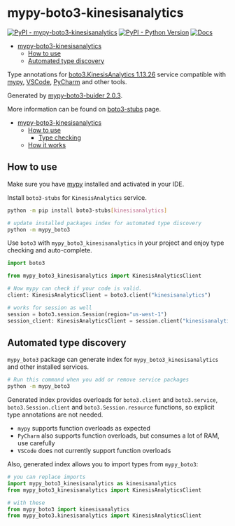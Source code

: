 # mypy-boto3-kinesisanalytics

[![PyPI - mypy-boto3-kinesisanalytics](https://img.shields.io/pypi/v/mypy-boto3-kinesisanalytics.svg?color=blue)](https://pypi.org/project/mypy-boto3-kinesisanalytics)
[![PyPI - Python Version](https://img.shields.io/pypi/pyversions/mypy-boto3-kinesisanalytics.svg?color=blue)](https://pypi.org/project/mypy-boto3-kinesisanalytics)
[![Docs](https://img.shields.io/readthedocs/mypy-boto3-builder.svg?color=blue)](https://mypy-boto3-builder.readthedocs.io/)

- [mypy-boto3-kinesisanalytics](#mypy-boto3-kinesisanalytics)
  - [How to use](#how-to-use)
  - [Automated type discovery](#automated-type-discovery)


Type annotations for
[boto3.KinesisAnalytics 1.13.26](https://boto3.amazonaws.com/v1/documentation/api/1.13.26/reference/services/kinesisanalytics.html#KinesisAnalytics) service
compatible with [mypy](https://github.com/python/mypy), [VSCode](https://code.visualstudio.com/),
[PyCharm](https://www.jetbrains.com/pycharm/) and other tools.

Generated by [mypy-boto3-buider 2.0.3](https://github.com/vemel/mypy_boto3_builder).

More information can be found on [boto3-stubs](https://pypi.org/project/boto3-stubs/) page.

- [mypy-boto3-kinesisanalytics](#mypy-boto3-kinesisanalytics)
  - [How to use](#how-to-use)
    - [Type checking](#type-checking)
  - [How it works](#how-it-works)

## How to use

Make sure you have [mypy](https://github.com/python/mypy) installed and activated in your IDE.

Install `boto3-stubs` for `KinesisAnalytics` service.

```bash
python -m pip install boto3-stubs[kinesisanalytics]

# update installed packages index for automated type discovery
python -m mypy_boto3
```

Use `boto3` with `mypy_boto3_kinesisanalytics` in your project and enjoy type checking and auto-complete.

```python
import boto3

from mypy_boto3_kinesisanalytics import KinesisAnalyticsClient

# Now mypy can check if your code is valid.
client: KinesisAnalyticsClient = boto3.client("kinesisanalytics")

# works for session as well
session = boto3.session.Session(region="us-west-1")
session_client: KinesisAnalyticsClient = session.client("kinesisanalytics")

```

## Automated type discovery

`mypy_boto3` package can generate index for `mypy_boto3_kinesisanalytics` and other installed services.

```bash
# Run this command when you add or remove service packages
python -m mypy_boto3
```

Generated index provides overloads for `boto3.client` and `boto3.service`,
`boto3.Session.client` and `boto3.Session.resource` functions,
so explicit type annotations are not needed.

- `mypy` supports function overloads as expected
- `PyCharm` also supports function overloads, but consumes a lot of RAM, use carefully
- `VSCode` does not currently support function overloads

Also, generated index allows you to import types from `mypy_boto3`:

```python
# you can replace imports
import mypy_boto3_kinesisanalytics as kinesisanalytics
from mypy_boto3_kinesisanalytics import KinesisAnalyticsClient

# with these
from mypy_boto3 import kinesisanalytics
from mypy_boto3.kinesisanalytics import KinesisAnalyticsClient
```